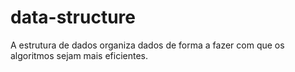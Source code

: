# data-structure
A estrutura de dados organiza dados de forma a fazer com que os algoritmos sejam mais eficientes.
